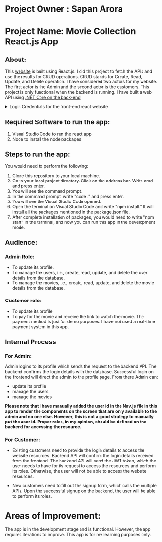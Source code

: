 # Project Owner : Sapan Arora

# Project Name: Movie Collection React.js App

## About: 
This [website](https://movie-collection-react-app.netlify.app/) is built using React.js. I did this project to fetch the APIs and use the results for CRUD operations. CRUD stands for Create, Read, Update, and Delete operation. I have considered two actors for my website. The first actor is the Admin and the second actor is the customers. This project is only functional when the backend is running. I have built a web API using [.NET Core on the back-end](https://movie-collection-api-app.azurewebsites.net/).

<details>
  <summary>Login Credentials for the front-end react website</summary>
  <br>
  
  Username: *admin_access@test.com*
  
  Password: *Password1@*
</details>

## Required Software to run the app:
1) Visual Studio Code to run the react app
2) Node to install the node packages

## Steps to run the app:
You would need to perform the following:
1) Clone this repository to your local machine.
2) Go to your local project directory. Click on the address bar. Write cmd and press enter.
3) You will see the command prompt.
4) In the command prompt, write "code ." and press enter.
5) You will see the Visual Studio Code opened.
6) Open the terminal on Visual Studio Code and write "npm install." It will install all the packages mentioned in the package.json file.
7) After complete installation of packages, you would need to write "npm start" in the terminal, and now you can run this app in the development mode.

## Audience: 

### Admin Role: 

- To update its profile.
- To manage the users, i.e., create, read, update, and delete the user details from the database. 
- To manage the movies, i.e., create, read, update, and delete the movie details from the database.

### Customer role:

- To update its profile
- To pay for the movie and receive the link to watch the movie. The payment method is just for demo purposes. I have not used a real-time payment system in this app.

## Internal Process 

### For Admin:

Admin logins to its profile which sends the request to the backend API. The backend confirms the login details with the database. Successful login on the frontend will direct the admin to the profile page. From there Admin can:
- update its profile
- manage the users
- manage the movies

**Please note that I have manually added the user id in the Nav.js file in this app to render the components on the screen that are only available to the admin and no one else. However, this is not a good strategy to manually put the user id. Proper roles, in my opinion, should be defined on the backend for accessing the resource.**

### For Customer:
- Existing customers need to provide the login details to access the website resources. Backend API will confirm the login details received from the frontend. The backend API will send the JWT token, which the user needs to have for its request to access the resources and perform its roles. Otherwise, the user will not be able to access the website resources.

- New customers need to fill out the signup form, which calls the multiple APIs. Upon the successful signup on the backend, the user will be able to perform its roles.

# Areas of Improvement:

The app is in the development stage and is functional. However, the app requires iterations to improve. This app is for my learning purposes only.
